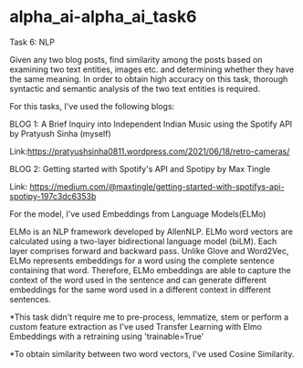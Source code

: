 # alpha_ai-alpha_ai_task6

Task 6: NLP

Given any two blog posts, find similarity among the posts based on examining
two text entities, images etc. and determining whether they have the same
meaning. In order to obtain high accuracy on this task, thorough syntactic and
semantic analysis of the two text entities is required.

For this tasks, I've used the following blogs:

BLOG 1: A Brief Inquiry into Independent Indian Music using the Spotify API
by Pratyush Sinha (myself)

Link:https://pratyushsinha0811.wordpress.com/2021/06/18/retro-cameras/

BLOG 2: Getting started with Spotify's API and Spotipy
by Max Tingle

Link: https://medium.com/@maxtingle/getting-started-with-spotifys-api-spotipy-197c3dc6353b

For the model, I've used Embeddings from Language Models(ELMo)

ELMo is an NLP framework developed by AllenNLP. ELMo word vectors are calculated using a two-layer bidirectional language model (biLM). Each layer comprises forward and backward pass.
Unlike Glove and Word2Vec, ELMo represents embeddings for a word using the complete sentence containing that word. Therefore, ELMo embeddings are able to capture the context of the word used in the sentence and can generate different embeddings for the same word used in a different context in different sentences.

*This task didn't require me to pre-process, lemmatize, stem or perform a custom feature extraction as I've used Transfer Learning with Elmo Embeddings with a retraining using 'trainable=True'

*To obtain similarity between two word vectors, I've used Cosine Similarity.
